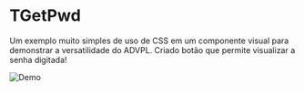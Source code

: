 # TGetPwd
Um exemplo muito simples de uso de CSS em um componente visual para demonstrar a versatilidade do ADVPL.
Criado botão que permite visualizar a senha digitada!

![Demo](https://user-images.githubusercontent.com/55159124/163416463-834498f7-b90f-4bc6-ad93-d346c8e2f72e.gif)
